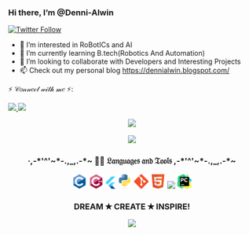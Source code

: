 ### Hi there, I’m @Denni-Alwin
[![Twitter Follow](https://img.shields.io/twitter/follow/Dennialwin?color=1DA1F2&logo=twitter&style=for-the-badge)](https://twitter.com/intent/follow?original_referer=https%3A%2F%2Fgithub.com%2FcodeSTACKr&screen_name=Dennialwin)

- 👾 I’m interested in RoBotICs and AI
- 🌱 I’m currently learning B.tech(Robotics And Automation)
- 💞️ I’m looking to collaborate with Developers and Interesting Projects
- 📫 Check out my personal blog https://dennialwin.blogspot.com/

⚡ 𝒞𝑜𝓃𝓃𝑒𝒸𝓉 𝓌𝒾𝓉𝒽 𝓂𝑒 ⚡:
<p align='left'>
  <a href="https://www.linkedin.com/in/denni-alwin/">
   <img src="https://img.shields.io/badge/LinkedIn-blue.svg?style=for-the-badge&logo=linkedin" />
  </a>
  <a href="https://www.instagram.com/draconis_guy/">
    <img src="https://img.shields.io/badge/Instagram-E4405F?style=for-the-badge&logo=instagram&logoColor=white" />        
  </a>
 <p align='center'>
  <a href="#"><img src="https://github-readme-stats.vercel.app/api?username=Denni-alwin&show_icons=true&count_private=true&theme=radical" width="350"></a>
</p>
<p align='center'>
<a href="https://github.com/anuraghazra/github-readme-stats"><img src="https://github-readme-stats.vercel.app/api/top-langs/?username=Denni-alwin&layout=compact&theme=radical" /></a>
</p>
<div align="center"> 
  <h3> ∙,-*'^'~*-.,_,.-*~ 👨‍💻 𝔏𝔞𝔫𝔤𝔲𝔞𝔤𝔢𝔰 𝔞𝔫𝔡 𝔗𝔬𝔬𝔩𝔰 ,-*'^'~*-.,_,.-*~  </h3>
<div align="center">
 <img src = 'https://github.com/Denni-Alwin/Denni-Alwin/blob/main/images/c-original.svg' width='30'/> 
 <img src = 'https://github.com/Denni-Alwin/Denni-Alwin/blob/main/images/cpp.svg' width='30'/> 
  <img src = 'https://github.com/Denni-Alwin/Denni-Alwin/blob/main/images/flutter-logo.svg' width='20'/> 
  <img src = 'https://github.com/Denni-Alwin/Denni-Alwin/blob/main/images/python.svg' width='30'/> 
  <img src = 'https://github.com/Denni-Alwin/Denni-Alwin/blob/main/images/git.svg' width='30'/> 
  <img src = 'https://github.com/Denni-Alwin/Denni-Alwin/blob/main/images/html.svg' width='30'/>
  <img src = 'https://upload.wikimedia.org/wikipedia/commons/thumb/d/da/Gnome-utilities-terminal.svg/1200px-Gnome-utilities-terminal.svg.png' width='30'/>
  <img src = 'https://github.com/Denni-Alwin/Denni-Alwin/blob/main/images/58481537cef1014c0b5e4968.png' width='30'/>
</div> 

<h3 align="center">DREAM ✭ CREATE ✭ INSPIRE!</h3>

<img src="https://media.giphy.com/media/MCRQ0Nkn4KfeQDdM7N/giphy.gif" width="100">
